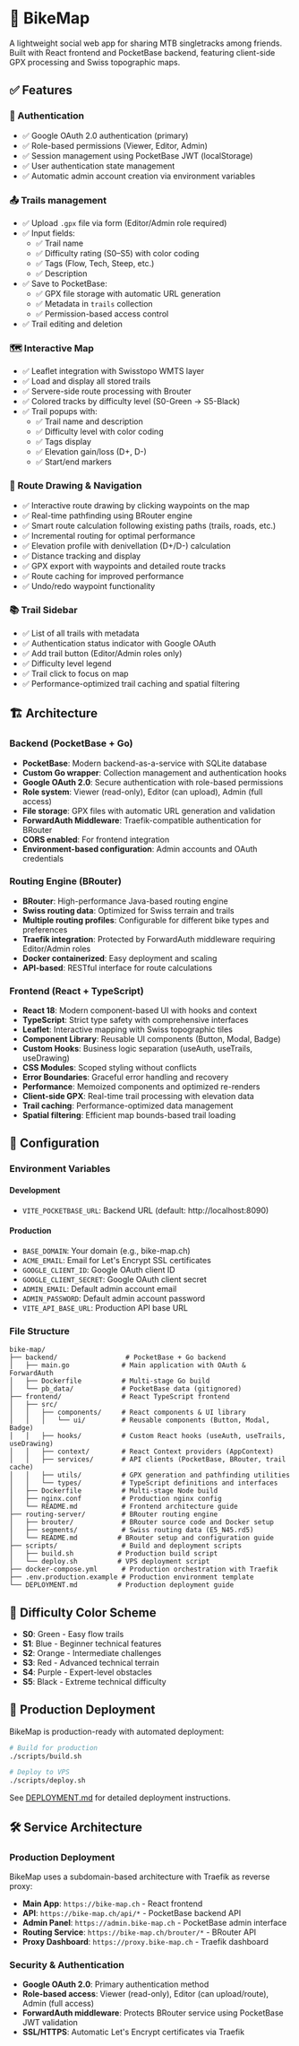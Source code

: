 # 🤘 BikeMap

A lightweight social web app for sharing MTB singletracks among friends. Built with React frontend and PocketBase backend, featuring client-side GPX processing and Swiss topographic maps.

## ✅ Features

### 🔐 Authentication
- ✅ Google OAuth 2.0 authentication (primary)
- ✅ Role-based permissions (Viewer, Editor, Admin)
- ✅ Session management using PocketBase JWT (localStorage)
- ✅ User authentication state management
- ✅ Automatic admin account creation via environment variables

### 📤 Trails management
- ✅ Upload `.gpx` file via form (Editor/Admin role required)
- ✅ Input fields:
  - ✅ Trail name
  - ✅ Difficulty rating (S0–S5) with color coding
  - ✅ Tags (Flow, Tech, Steep, etc.)
  - ✅ Description
- ✅ Save to PocketBase:
  - ✅ GPX file storage with automatic URL generation
  - ✅ Metadata in `trails` collection
  - ✅ Permission-based access control
- ✅ Trail editing and deletion

### 🗺️ Interactive Map
- ✅ Leaflet integration with Swisstopo WMTS layer
- ✅ Load and display all stored trails
- ✅ Servere-side route processing with Brouter
- ✅ Colored tracks by difficulty level (S0-Green → S5-Black)
- ✅ Trail popups with:
  - ✅ Trail name and description
  - ✅ Difficulty level with color coding
  - ✅ Tags display
  - ✅ Elevation gain/loss (D+, D-)
  - ✅ Start/end markers

### 🧭 Route Drawing & Navigation
- ✅ Interactive route drawing by clicking waypoints on the map
- ✅ Real-time pathfinding using BRouter engine
- ✅ Smart route calculation following existing paths (trails, roads, etc.)
- ✅ Incremental routing for optimal performance
- ✅ Elevation profile with denivellation (D+/D-) calculation
- ✅ Distance tracking and display
- ✅ GPX export with waypoints and detailed route tracks
- ✅ Route caching for improved performance
- ✅ Undo/redo waypoint functionality

### 📚 Trail Sidebar
- ✅ List of all trails with metadata
- ✅ Authentication status indicator with Google OAuth
- ✅ Add trail button (Editor/Admin roles only)
- ✅ Difficulty level legend
- ✅ Trail click to focus on map
- ✅ Performance-optimized trail caching and spatial filtering

## 🏗️ Architecture

### Backend (PocketBase + Go)
- **PocketBase**: Modern backend-as-a-service with SQLite database
- **Custom Go wrapper**: Collection management and authentication hooks
- **Google OAuth 2.0**: Secure authentication with role-based permissions
- **Role system**: Viewer (read-only), Editor (can upload), Admin (full access)
- **File storage**: GPX files with automatic URL generation and validation
- **ForwardAuth Middleware**: Traefik-compatible authentication for BRouter
- **CORS enabled**: For frontend integration
- **Environment-based configuration**: Admin accounts and OAuth credentials

### Routing Engine (BRouter)
- **BRouter**: High-performance Java-based routing engine
- **Swiss routing data**: Optimized for Swiss terrain and trails
- **Multiple routing profiles**: Configurable for different bike types and preferences  
- **Traefik integration**: Protected by ForwardAuth middleware requiring Editor/Admin roles
- **Docker containerized**: Easy deployment and scaling
- **API-based**: RESTful interface for route calculations

### Frontend (React + TypeScript)
- **React 18**: Modern component-based UI with hooks and context
- **TypeScript**: Strict type safety with comprehensive interfaces
- **Leaflet**: Interactive mapping with Swiss topographic tiles
- **Component Library**: Reusable UI components (Button, Modal, Badge)
- **Custom Hooks**: Business logic separation (useAuth, useTrails, useDrawing)
- **CSS Modules**: Scoped styling without conflicts
- **Error Boundaries**: Graceful error handling and recovery
- **Performance**: Memoized components and optimized re-renders
- **Client-side GPX**: Real-time trail processing with elevation data
- **Trail caching**: Performance-optimized data management
- **Spatial filtering**: Efficient map bounds-based trail loading

## 🔧 Configuration

### Environment Variables

#### Development
- `VITE_POCKETBASE_URL`: Backend URL (default: http://localhost:8090)

#### Production
- `BASE_DOMAIN`: Your domain (e.g., bike-map.ch)
- `ACME_EMAIL`: Email for Let's Encrypt SSL certificates
- `GOOGLE_CLIENT_ID`: Google OAuth client ID
- `GOOGLE_CLIENT_SECRET`: Google OAuth client secret
- `ADMIN_EMAIL`: Default admin account email
- `ADMIN_PASSWORD`: Default admin account password
- `VITE_API_BASE_URL`: Production API base URL

### File Structure
```
bike-map/
├── backend/                 # PocketBase + Go backend
│   ├── main.go             # Main application with OAuth & ForwardAuth
│   ├── Dockerfile          # Multi-stage Go build
│   └── pb_data/            # PocketBase data (gitignored)
├── frontend/               # React TypeScript frontend
│   ├── src/
│   │   ├── components/     # React components & UI library
│   │   │   └── ui/         # Reusable components (Button, Modal, Badge)
│   │   ├── hooks/          # Custom React hooks (useAuth, useTrails, useDrawing)
│   │   ├── context/        # React Context providers (AppContext)
│   │   ├── services/       # API clients (PocketBase, BRouter, trail cache)
│   │   ├── utils/          # GPX generation and pathfinding utilities
│   │   └── types/          # TypeScript definitions and interfaces
│   ├── Dockerfile          # Multi-stage Node build
│   ├── nginx.conf          # Production nginx config
│   └── README.md           # Frontend architecture guide
├── routing-server/         # BRouter routing engine
│   ├── brouter/            # BRouter source code and Docker setup
│   ├── segments/           # Swiss routing data (E5_N45.rd5)
│   └── README.md          # BRouter setup and configuration guide
├── scripts/                # Build and deployment scripts
│   ├── build.sh           # Production build script
│   └── deploy.sh          # VPS deployment script
├── docker-compose.yml      # Production orchestration with Traefik
├── .env.production.example # Production environment template
└── DEPLOYMENT.md          # Production deployment guide
```

## 🎨 Difficulty Color Scheme
- **S0**: Green - Easy flow trails
- **S1**: Blue - Beginner technical features  
- **S2**: Orange - Intermediate challenges
- **S3**: Red - Advanced technical terrain
- **S4**: Purple - Expert-level obstacles
- **S5**: Black - Extreme technical difficulty

## 🚀 Production Deployment

BikeMap is production-ready with automated deployment:

```bash
# Build for production
./scripts/build.sh

# Deploy to VPS
./scripts/deploy.sh
```

See [DEPLOYMENT.md](DEPLOYMENT.md) for detailed deployment instructions.

## 🛠️ Service Architecture

### Production Deployment
BikeMap uses a subdomain-based architecture with Traefik as reverse proxy:

- **Main App**: `https://bike-map.ch` - React frontend
- **API**: `https://bike-map.ch/api/*` - PocketBase backend API
- **Admin Panel**: `https://admin.bike-map.ch` - PocketBase admin interface  
- **Routing Service**: `https://bike-map.ch/brouter/*` - BRouter API
- **Proxy Dashboard**: `https://proxy.bike-map.ch` - Traefik dashboard

### Security & Authentication
- **Google OAuth 2.0**: Primary authentication method
- **Role-based access**: Viewer (read-only), Editor (can upload/route), Admin (full access)
- **ForwardAuth middleware**: Protects BRouter service using PocketBase JWT validation
- **SSL/HTTPS**: Automatic Let's Encrypt certificates via Traefik
